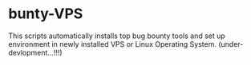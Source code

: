 # bunty-VPS
This scripts automatically installs top bug bounty tools and set up environment in newly installed VPS or Linux Operating System.
(under-devlopment...!!!)
